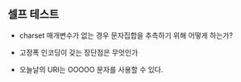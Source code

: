 ## 셀프 테스트

- charset 매개변수가 없는 경우 문자집합을 추측하기 위해 어떻게 하는가?

- 고정폭 인코딩이 갖는 장단점은 무엇인가

- 오늘날의 URI는 OOOOO 문자를 사용할 수 있다.
